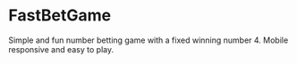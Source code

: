 # FastBetGame
Simple and fun number betting game with a fixed winning number 4. Mobile responsive and easy to play.
